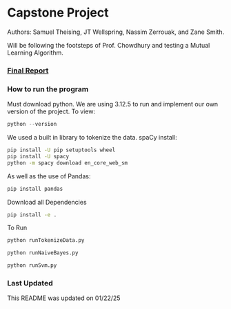 # Capstone Project
Authors: Samuel Theising, JT Wellspring, Nassim Zerrouak, and Zane Smith.

Will be following the footsteps of Prof. Chowdhury and testing a Mutual Learning Algorithm.

### [Final Report](https://49500.github.io/495CapstoneProject/Report.html)

### How to run the program
Must download python. We are using 3.12.5 to run and implement our own version of the project. To view:
```python
python --version
```
We used a built in library to tokenize the data. spaCy install:
```bash
pip install -U pip setuptools wheel
pip install -U spacy
python -m spacy download en_core_web_sm
```
As well as the use of Pandas:
```bash
pip install pandas
```
Download all Dependencies
```bash
pip install -e .
```
To Run
```bash
python runTokenizeData.py

python runNaiveBayes.py

python runSvm.py
```
### Last Updated
This README was updated on 01/22/25
